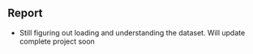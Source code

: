 ## Report

- Still figuring out loading and understanding the dataset. Will update complete project soon
